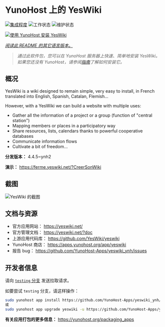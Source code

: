 <!--
注意：此 README 由 <https://github.com/YunoHost/apps/tree/master/tools/readme_generator> 自动生成
请勿手动编辑。
-->

# YunoHost 上的 YesWiki

[![集成程度](https://dash.yunohost.org/integration/yeswiki.svg)](https://ci-apps.yunohost.org/ci/apps/yeswiki/) ![工作状态](https://ci-apps.yunohost.org/ci/badges/yeswiki.status.svg) ![维护状态](https://ci-apps.yunohost.org/ci/badges/yeswiki.maintain.svg)

[![使用 YunoHost 安装 YesWiki](https://install-app.yunohost.org/install-with-yunohost.svg)](https://install-app.yunohost.org/?app=yeswiki)

*[阅读此 README 的其它语言版本。](./ALL_README.md)*

> *通过此软件包，您可以在 YunoHost 服务器上快速、简单地安装 YesWiki。*  
> *如果您还没有 YunoHost，请参阅[指南](https://yunohost.org/install)了解如何安装它。*

## 概况

YesWiki is a wiki designed to remain simple, very easy to install, in French translated into English, Spanish, Catalan, Flemish...

However, with a YesWiki we can build a website with multiple uses:
- Gather all the information of a project or a group (function of "central station")
- Mapping members or places in a participatory way
- Share resources, lists, calendars thanks to powerful cooperative databases
- Communicate information flows
- Cultivate a bit of freedom...


**分发版本：** 4.4.5~ynh2

**演示：** <https://ferme.yeswiki.net/?CreerSonWiki>

## 截图

![YesWiki 的截图](./doc/screenshots/yeswiki_screenshots.png)

## 文档与资源

- 官方应用网站： <https://yeswiki.net/>
- 官方管理文档： <https://yeswiki.net/?doc>
- 上游应用代码库： <https://github.com/YesWiki/yeswiki>
- YunoHost 商店： <https://apps.yunohost.org/app/yeswiki>
- 报告 bug： <https://github.com/YunoHost-Apps/yeswiki_ynh/issues>

## 开发者信息

请向 [`testing` 分支](https://github.com/YunoHost-Apps/yeswiki_ynh/tree/testing) 发送拉取请求。

如要尝试 `testing` 分支，请这样操作：

```bash
sudo yunohost app install https://github.com/YunoHost-Apps/yeswiki_ynh/tree/testing --debug
或
sudo yunohost app upgrade yeswiki -u https://github.com/YunoHost-Apps/yeswiki_ynh/tree/testing --debug
```

**有关应用打包的更多信息：** <https://yunohost.org/packaging_apps>
